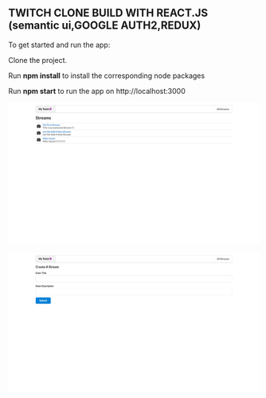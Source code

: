 
<h2>TWITCH CLONE BUILD WITH REACT.JS (semantic ui,GOOGLE AUTH2,REDUX)</h2>
To get started and run the app:

Clone the project.

Run <strong>npm install</strong> to install the corresponding node packages

Run <strong>npm start</strong> to run the app on http://localhost:3000


![Alt Text](snaps/1.png?raw=true "Title")

![Alt Text](snaps/3_.png?raw=true "Title")
